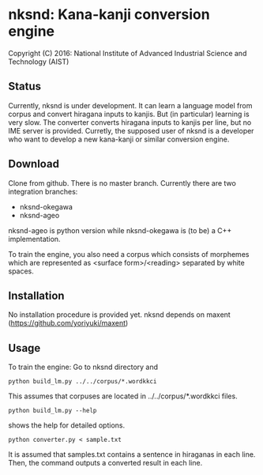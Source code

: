 # nksnd: Kana-kanji conversion engine

Copyright (C) 2016: National Institute of Advanced Industrial Science and Technology (AIST)

## Status
Currently, nksnd is under development. It can learn a language model from corpus and convert hiragana inputs to kanjis.  But (in particular) learning is very slow.  The converter converts hiragana inputs to kanjis per line, but no IME server is provided.  Curretly, the supposed user of nksnd is a developer who want to develop a new kana-kanji or similar conversion engine.

## Download
Clone from github.  There is no master branch.  Currently there are two integration branches:

- nksnd-okegawa
- nksnd-ageo

nksnd-ageo is python version while nksnd-okegawa is (to be) a C++ implementation.

To train the engine, you also need a corpus which consists of morphemes which are represented as \<surface form\>/\<reading\> separated by white spaces.

## Installation
No installation procedure is provided yet.  nksnd depends on maxent (https://github.com/yoriyuki/maxent)

## Usage
To train the engine:
Go to nksnd directory and
```shell
python build_lm.py ../../corpus/*.wordkkci
```
This assumes that corpuses are located in ../../corpus/\*.wordkkci files.
```shell
python build_lm.py --help
```
shows the help for detailed options.

```shell
python converter.py < sample.txt
```
It is assumed that samples.txt contains a sentence in hiraganas in each line.  Then, the command outputs a converted result in each line.
